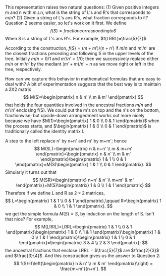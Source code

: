This representation raises two natural questions: (1) Given positive integers m and n with $m\bot n$, what is the string of L's and R's that corresponds to $m/n$? (2) Given a string of L's ans R's, what  fraction corresponds to it? Question 2 seems easier, so let's work on it first. We define
$$
f(S)=fraction corresponding to S
$$
When S is a string of L's ans R's. For example, $f(LRRL)=\frac{5}{7}$.

According to the construction, $f(S)=(m+m')/(n+n')$ if $m/n$ and $m'/n'$ are the closest fractions preceding and following S in the upper levels of the tree. Initially $m/n=0/1$ and $m'/n'=1/0$; then we successively replace either $m/n$ or $m'/n'$ by the mediant $(m'+m)/{n'+n}$ as we move right or left in the tree, respectively.

How can we capture this behavior in mathematical formulas that are easy to deal with? A bit of experimentation suggests that the best way is to maintain a 2X2 matrix
$$
M(S)=\begin{pmatrix} n & n' \\ m & m' \end{pmatrix}
$$
that holds the four quantities involved in the ancestral fractions $m/n$ and $m'/n'$ enclosing f(S). We could put the m's on top and the n's on the bottom, fractionwise; but upside-down arrangedment works out more nicely because we have $M(1)=\begin{pmatrix} 1 & 0 \\ 0 & 1 \end{pmatrix}$ when the process starts, and $\begin{pmatrix} 1 & 0 \\ 0 & 1 \end{pmatrix}$ is traditionally called the identity matrix I.

A step to the left replace n' by n+n' and m' by m+m'; hence
$$
M(SL)=\begin{pmatrix} n & n+n' \\ m & m+m' \end{pmatrix}=\begin{pmatrix} n & n' \\ m & m' \end{pmatrix}\begin{pmatrix} 1 & 1 \\ 0 & 1 \end{pmatrix}=M(S)\begin{pmatrix} 1 & 1 \\ 0 & 1 \end{pmatrix}.
$$
Simularly it turns out that
$$
M(SR)=\begin{pmatrix} n+n' & n' \\ m+m' & m' \end{pmatrix}=M(S)\begin{pmatrix} 1 & 0 \\ 1 & 1 \end{pmatrix}
$$
Therefore if we define L and R as $2\times 2$ matrices,
$$
L=\begin{pmatrix} 1 & 1 \\ 0 & 1 \end{pmatrix},\qquad R=\begin{pmatrix} 1 & 0 \\ 1 & 1 \end{pmatrix}.
$$
we get the simple formula $M(S)=S$, by induction on the length of S. Isn't that nice? For example,
$$
M(LRRL)=LRRL=\begin{pmatrix} 1 & 1 \\ 0 & 1 \end{pmatrix}\begin{pmatrix} 1 & 0 \\ 1 & 1 \end{pmatrix}\begin{pmatrix} 1 & 0 \\ 1 & 1 \end{pmatrix}\begin{pmatrix} 1 & 1 \\ 0 & 1 \end{pmatrix}=\begin{pmatrix} 3 & 4 \\ 2 & 3 \end{pmatrix};
$$
the ancestral fractions that enclose LRRL = $\frac{5}{7}$ are $\frac{2}{3}$ and $\frac{3}{4}$. And this construction gives  us the answer to Question 2:
$$
f(S)=f\left(\begin{pmatrix} n & n' \\ m & m' \end{pmatrix}\right) = \frac{m+m'}{n+n'}.
$$